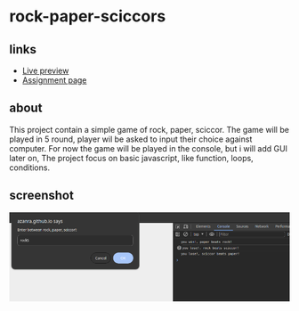 # rock-paper-sciccors

## links
- [Live preview](https://azanra.github.io/rock-paper-sciccors/)
- [Assignment page](https://www.theodinproject.com/lessons/foundations-rock-paper-scissors)

## about
This project contain a simple game of rock, paper, sciccor.
The game will be played in 5 round, player wil be asked to 
input their choice against computer. For now the game will
be played in the console, but i will add GUI later on, The
project focus on basic javascript, like function, loops, 
conditions.

## screenshot
![alt text](Screenshot_2024-04-09_17-29-06.png)
